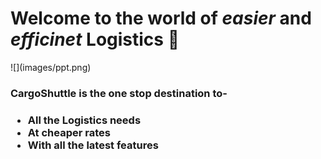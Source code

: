 <h1>Welcome to the world of <b><em>easier</em></b> and <b><em>efficinet</em></b> Logistics 🚚</h1>
![](images/ppt.png)
<h3>CargoShuttle is the one stop destination to-<h3>
<ul>
  <li>All the Logistics needs</li>
  <li>At cheaper rates</li>
  <li>With all the latest features</li>
